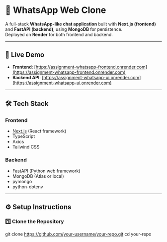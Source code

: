 # 📱 WhatsApp Web Clone

A full-stack **WhatsApp-like chat application** built with **Next.js (frontend)** and **FastAPI (backend)**, using **MongoDB** for persistence.  
Deployed on **Render** for both frontend and backend.

---

## 🚀 Live Demo
- **Frontend**: [https://assignment-whatsapp-frontend.onrender.com](https://assignment-whatsapp-frontend.onrender.com)
- **Backend API**: [https://assignment-whatsapp-ui.onrender.com](https://assignment-whatsapp-ui.onrender.com)

---

## 🛠 Tech Stack

### Frontend
- [Next.js](https://nextjs.org/) (React framework)
- TypeScript
- Axios
- Tailwind CSS

### Backend
- [FastAPI](https://fastapi.tiangolo.com/) (Python web framework)
- MongoDB (Atlas or local)
- pymongo
- python-dotenv

---

## ⚙️ Setup Instructions

### 1️⃣ Clone the Repository

git clone https://github.com/your-username/your-repo.git
cd your-repo
